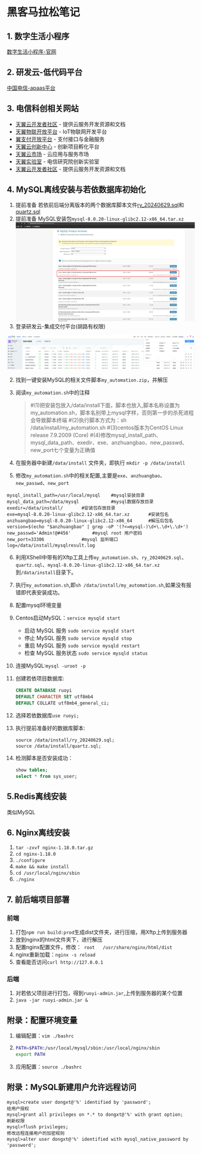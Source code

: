 # 黑客马拉松笔记

## 1. 数字生活小程序

[数字生活小程序-官网](https://miniapp.cloud.189.cn/doc/miniapp/develop/devtools/download.html)

## 2. 研发云-低代码平台

[中国电信-apaas平台](https://www.ctapaas.cn/)
## 3. 电信科创相关网站

- [天翼云开发者社区](https://developer.ctyun.cn/) - 提供云服务开发资源和文档
- [天翼物联开放平台](https://iot.ctiot.cn/) - IoT物联网开发平台
- [翼支付开放平台](https://open.bestpay.com.cn/) - 支付接口与金融服务
- [天翼云创新中心](https://www.ctyun.cn/innovation) - 创新项目孵化平台
- [天翼云市场](https://app.ctyun.cn/) - 云应用与服务市场
- [天翼实验室](https://ty.ctlab.cn/) - 电信研究院创新实验室
- [天翼云开发者社区](https://developer.ctyun.cn/) - 提供云服务开发资源和文档

## 4. MySQL离线安装与若依数据库初始化

1. 提前准备 若依前后端分离版本的两个数据库脚本文件[ry_20240629.sql](https://gitee.com/y_project/RuoYi-Vue/blob/master/sql/ry_20240629.sql)和[quartz.sql](https://gitee.com/y_project/RuoYi-Vue/blob/master/sql/quartz.sql)
2. 提前准备 MySQL安装包`mysql-8.0.20-linux-glibc2.12-x86_64.tar.xz`![image-20241209102745307](images/黑客马拉松笔记/image-20241209102745307.png)
3. 登录研发云-集成交付平台(胡路有权限)

![image-20241209101313231](images/黑客马拉松笔记/image-20241209101313231.png)

2. 找到一键安装MySQL的相关文件脚本`my_automation.zip`，并解压

3. 阅读`my_automation.sh`中的注释

   > #(1)把安装包放入/data/install下面，脚本也放入,脚本名称设置为my_automation.sh，脚本名别带上mysql字样，否则第一步的杀死进程会导致脚本终端
   > #(2)执行脚本方式为：sh /data/install/my_automation.sh
   > #(3)centos版本为CentOS Linux release 7.9.2009 (Core)
   > #(4)修改mysql_install_path、mysql_data_path、exedir、exe、anzhuangbao、new_passwd、new_port七个变量为正确值

4. 在服务器中新建`/data/install` 文件夹，即执行 `mkdir -p /data/install`
5. 修改`my_automation.sh`中的相关配置,主要是`exe`、`anzhuangbao`、`new_passwd`、`new_port`

```
mysql_install_path=/usr/local/mysql    #mysql安装目录
mysql_data_path=/data/mysql			   #mysql数据存放目录
exedir=/data/install/       #安装包存放目录
exe=mysql-8.0.20-linux-glibc2.12-x86_64.tar.xz       #安装包名
anzhuangbao=mysql-8.0.20-linux-glibc2.12-x86_64      #解压后包名
version=$(echo "$anzhuangbao" | grep -oP '(?<=mysql-)\d+\.\d+\.\d+')
new_passwd='Admin!@#456'	    #mysql root 用户密码
new_port=33306				#mysql 监听端口
log=/data/install/mysqlresult.log
```

6. 利用XShell中带有的Xftp工具上传`my_automation.sh`、`ry_20240629.sql`、`quartz.sql`、`mysql-8.0.20-linux-glibc2.12-x86_64.tar.xz `到`/data/install`目录下。
7. 执行`my_automation.sh`,即`sh /data/install/my_automation.sh`,如果没有报错即代表安装成功。
8. 配置mysql环境变量
9. Centos启动MySQL：`service mysqld start`
   - 启动 MySQL 服务 `sudo service mysqld start`
   - 停止 MySQL 服务 `sudo service mysqld stop`
   - 重启 MySQL 服务 `sudo service mysqld restart`
   - 检查 MySQL 服务状态 `sudo service mysqld status`

9. 连接MySQL:`mysql -uroot -p`

10. 创建若依项目数据库:

    ```sql
    CREATE DATABASE ruoyi
    DEFAULT CHARACTER SET utf8mb4
    DEFAULT COLLATE utf8mb4_general_ci;
    ```

11. 选择若依数据库`use ruoyi;`

12. 执行提前准备好的数据库脚本:

    ```
    source /data/install/ry_20240629.sql;
    source /data/install/quartz.sql;
    ```

13. 检测脚本是否安装成功：

    ```sql
    show tables;
    select * from sys_user;
    ```





## 5.Redis离线安装

类似MySQL

## 6. Nginx离线安装

1. `tar -zxvf nginx-1.18.0.tar.gz`
2. `cd nginx-1.18.0`
3. `./configure`
4. `make && make install`
5. `cd /usr/local/nginx/sbin`
6. `./nginx`

## 7. 前后端项目部署

### 前端

1. 打包`npm run build:prod`生成dist文件夹，进行压缩，用Xftp上传到服务器
2. 放到nginx的html文件夹下，进行解压
3. 配置nginx配置文件，修改：` root   /usr/share/nginx/html/dist`
4. nginx重新加载：`nginx -s reload`
5. 查看能否访问`curl http://127.0.0.1`

### 后端

1. 对若依父项目进行打包，得到`ruoyi-admin.jar`,上传到服务器的某个位置
2. `java -jar ruoyi-admin.jar &`

## 附录：配置环境变量

1. 编辑配置：`vim ./bashrc`

2. ```bash
   PATH=$PATH:/usr/local/mysql/sbin:/usr/local/nginx/sbin
   export PATH
   ```

3. 应用配置：`source ./bashrc`

## 附录：MySQL新建用户允许远程访问

```
mysql>create user dongxt@'%' identified by 'password';
给用户授权
mysql>grant all privileges on *.* to dongxt@'%' with grant option;
刷新权限
mysql>flush privileges;
修改远程连接用户的加密规则
mysql>alter user dongxt@'%' identified with mysql_native_password by 'password';
```

